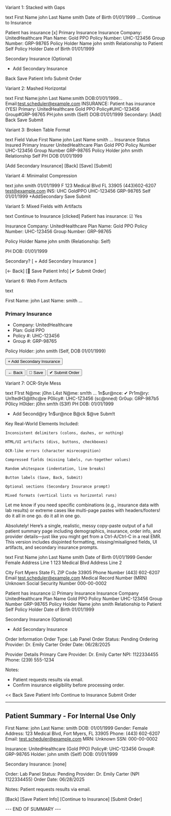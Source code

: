 Variant 1: Stacked with Gaps

text
First Name
john
Last Name
smith
Date of Birth
01/01/1999
...
Continue to Insurance

Patient has insurance [x]
Primary Insurance
Insurance Company: UnitedHealthcare
Plan Name: Gold PPO
Policy Number: UHC-123456
Group Number: GRP-98765
Policy Holder Name
john smith
Relationship to Patient
Self
Policy Holder Date of Birth
01/01/1999

Secondary Insurance (Optional)
+ Add Secondary Insurance

Back
Save Patient Info
Submit Order

Variant 2: Mashed Horizontal

text
First Name:john Last Name:smith DOB:01/01/1999... Email:test.scheduler@example.com
INSURANCE: Patient has insurance (YES) Primary: UnitedHealthcare Gold PPO Policy#UHC-123456 Group#GRP-98765 PH:john smith (Self) DOB:01/01/1999
Secondary: [Add] Back Save Submit

Variant 3: Broken Table Format

text
Field               Value
First Name          john
Last Name           smith
...
Insurance Status    Insured
Primary Insurer     UnitedHealthcare
Plan                Gold PPO
Policy Number       UHC-123456
Group Number        GRP-98765
Policy Holder       john smith
Relationship        Self
PH DOB              01/01/1999

[Add Secondary Insurance]
[Back] [Save] [Submit]

Variant 4: Minimalist Compression

text
john smith 01/01/1999 F 123 Medical Blvd FL 33905 (443)602-6207 test@example.com
INS: UHC GoldPPO UHC-123456 GRP-98765 Self 01/01/1999
+AddSecondary
Save Submit

Variant 5: Mixed Fields with Artifacts

text
Continue to Insurance [clicked]
Patient has insurance: ☑ Yes

Insurance Company:
UnitedHealthcare
Plan Name: Gold PPO
Policy Number: UHC-123456
Group Number: GRP-98765

Policy Holder Name
john smith
(Relationship: Self)

PH DOB: 01/01/1999

Secondary? [ + Add Secondary Insurance ]

[← Back] [💾 Save Patient Info] [✔ Submit Order]

Variant 6: Web Form Artifacts

text
<div id="patient-info">
First Name: <span class="value">john</span>
Last Name: <span class="value">smith</span>
...
</div>

<div class="insurance-section">
<h3>Primary Insurance</h3>
<ul>
<li>Company: UnitedHealthcare</li>
<li>Plan: Gold PPO</li>
<li>Policy #: UHC-123456</li>
<li>Group #: GRP-98765</li>
</ul>
Policy Holder: john smith (Self, DOB 01/01/1999)
</div>

<button id="add-secondary">+ Add Secondary Insurance</button>

<div class="form-actions">
<button class="back">← Back</button>
<button class="save">💾 Save</button>
<button class="submit">✔ Submit Order</button>
</div>

Variant 7: OCR-Style Mess

text
F1rst N@me: j0hn
L4st N@me: sm!th
...
1n$ur@nce: ✔
Pr1m@ry: Un1tedH3@lthc@re
P0licy#: UHC-1Z3456 (sc@nned)
Gr0up: GRP-987b5
P0licy H0lder: j0hn sm!th (S3lf)
PH D0B: 01/01/1999

+ Add 5econd@ry 1n$ur@nce
B@ck   $@ve   Subm!t

Key Real-World Elements Included:

    Inconsistent delimiters (colons, dashes, or nothing)

    HTML/UI artifacts (divs, buttons, checkboxes)

    OCR-like errors (character misrecognition)

    Compressed fields (missing labels, run-together values)

    Random whitespace (indentation, line breaks)

    Button labels (Save, Back, Submit)

    Optional sections (Secondary Insurance prompt)

    Mixed formats (vertical lists vs horizontal runs)

Let me know if you need specific combinations (e.g., insurance data with lab results) or extreme cases like multi-page pastes with headers/footers!
do it all in one go.
do it all in one go.

Absolutely! Here’s a single, realistic, messy copy-paste output of a full patient summary page including demographics, insurance, order info, and provider details—just like you might get from a Ctrl-A/Ctrl-C in a real EMR. This version includes disjointed formatting, missing/misaligned fields, UI artifacts, and secondary insurance prompts.

text
First Name
john
Last Name
smith
Date of Birth
01/01/1999
Gender
Female
Address Line 1
123 Medical Blvd
Address Line 2

City
Fort Myers
State
FL
ZIP Code
33905
Phone Number
(443) 602-6207
Email
test.scheduler@example.com
Medical Record Number (MRN)
Unknown
Social Security Number
000-00-0002

Patient has insurance   ☑
Primary Insurance
Insurance Company
UnitedHealthcare
Plan Name
Gold PPO
Policy Number
UHC-123456
Group Number
GRP-98765
Policy Holder Name
john smith
Relationship to Patient
Self
Policy Holder Date of Birth
01/01/1999

Secondary Insurance (Optional)
+ Add Secondary Insurance

Order Information
Order Type: Lab Panel
Order Status: Pending
Ordering Provider: Dr. Emily Carter
Order Date: 06/28/2025

Provider Details
Primary Care Provider: Dr. Emily Carter
NPI: 1122334455
Phone: (239) 555-1234

Notes:
- Patient requests results via email.
- Confirm insurance eligibility before processing order.

<< Back   Save Patient Info   Continue to Insurance   Submit Order

---------------------------------------------
Patient Summary - For Internal Use Only
---------------------------------------------

First Name: john    Last Name: smith   DOB: 01/01/1999   Gender: Female
Address: 123 Medical Blvd, Fort Myers, FL 33905
Phone: (443) 602-6207   Email: test.scheduler@example.com
MRN: Unknown   SSN: 000-00-0002

Insurance: UnitedHealthcare (Gold PPO)
Policy#: UHC-123456   Group#: GRP-98765
Holder: john smith (Self)   DOB: 01/01/1999

Secondary Insurance: [none]

Order: Lab Panel   Status: Pending
Provider: Dr. Emily Carter (NPI 1122334455)
Order Date: 06/28/2025

Notes: Patient requests results via email.

[Back] [Save Patient Info] [Continue to Insurance] [Submit Order]

--- END OF SUMMARY ---
